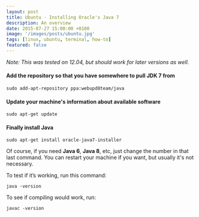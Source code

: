 ```yaml
---
layout: post
title: Ubuntu · Installing Oracle's Java 7
description: An overview
date: 2015-07-27 15:00:00 +0100
image: '/images/posts/ubuntu.jpg'
tags: [linux, ubuntu, terminal, how-to]
featured: false
---
```


_Note: This was tested on 12.04, but should work for later versions as well._

#### Add the repository so that you have somewhere to pull JDK 7 from

```console
sudo add-apt-repository ppa:webupd8team/java
```

#### Update your machine's information about available software

```console
sudo apt-get update
```

#### Finally install Java

```console
sudo apt-get install oracle-java7-installer
```

Of course, if you need **Java 6**, **Java 8**, etc, just change the number in that last command. You can restart your machine if you want, but usually it's not necessary.

To test if it’s working, run this command:

```console
java -version
```

To see if compiling would work, run:

```console
javac -version
```

